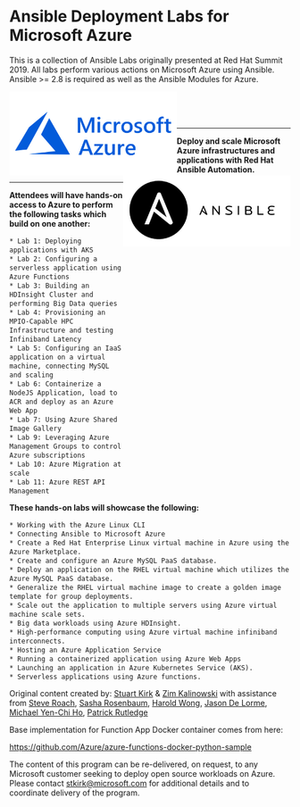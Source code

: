 # Ansible Deployment Labs for Microsoft Azure 

This is a collection of Ansible Labs originally presented at Red Hat Summit 2019. All labs perform various actions on Microsoft Azure using Ansible. Ansible >= 2.8 is required as well as the Ansible Modules for Azure.

<img align="left" src="./images/azure-logo.png" width="300"> <img align="right" src="./images/ansible-logo.png" width="300">
<br><br><br><hr>
<b>Deploy and scale Microsoft Azure infrastructures and applications with Red Hat Ansible Automation.</b>
<HR>
<b>Attendees will have hands-on access to Azure to perform the following tasks which build on one another:</b>

	* Lab 1: Deploying applications with AKS
	* Lab 2: Configuring a serverless application using Azure Functions
	* Lab 3: Building an HDInsight Cluster and performing Big Data queries
	* Lab 4: Provisioning an MPIO-Capable HPC Infrastructure and testing Infiniband Latency
	* Lab 5: Configuring an IaaS application on a virtual machine, connecting MySQL and scaling
	* Lab 6: Containerize a NodeJS Application, load to ACR and deploy as an Azure Web App
	* Lab 7: Using Azure Shared Image Gallery
	* Lab 9: Leveraging Azure Management Groups to control Azure subscriptions
	* Lab 10: Azure Migration at scale
	* Lab 11: Azure REST API Management

<b>These hands-on labs will showcase the following:</b>

	* Working with the Azure Linux CLI
	* Connecting Ansible to Microsoft Azure
	* Create a Red Hat Enterprise Linux virtual machine in Azure using the Azure Marketplace.
	* Create and configure an Azure MySQL PaaS database.
	* Deploy an application on the RHEL virtual machine which utilizes the Azure MySQL PaaS database.
	* Generalize the RHEL virtual machine image to create a golden image template for group deployments.
	* Scale out the application to multiple servers using Azure virtual machine scale sets.
	* Big data workloads using Azure HDInsight.
	* High-performance computing using Azure virtual machine infiniband interconnects.
	* Hosting an Azure Application Service
	* Running a containerized application using Azure Web Apps
	* Launching an application in Azure Kubernetes Service (AKS).
	* Serverless applications using Azure functions.

Original content created by: [Stuart Kirk](https://github.com/stuartatmicrosoft) & [Zim Kalinowski](https://github.com/zikalino) with assistance from [Steve Roach](https://github.com/grandparoach), [Sasha Rosenbaum](https://github.com/divineops), [Harold Wong](https://github.com/haroldwongms), [Jason De Lorme](https://github.com/ms-jasondel), [Michael Yen-Chi Ho](https://github.com/yenchiho), [Patrick Rutledge](https://github.com/rut31337)

Base implementation for Function App Docker container comes from here:

https://github.com/Azure/azure-functions-docker-python-sample

The content of this program can be re-delivered, on request, to any Microsoft customer seeking to deploy open source workloads on Azure.  Please contact stkirk@microsoft.com for additional details and to coordinate delivery of the program.
